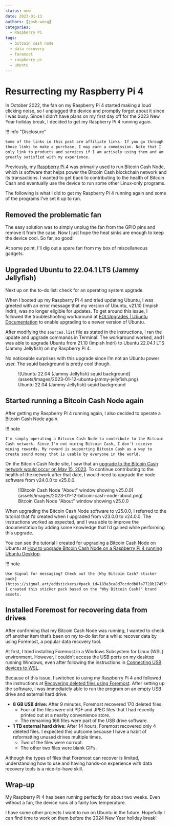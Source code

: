 ```yaml
---
status: new
date: 2023-01-13
authors: [josh-wong]
categories:
  - Raspberry Pi
tags:
  - bitcoin cash node
  - data recovery
  - foremost
  - raspberry pi
  - ubuntu
---
```


# Resurrecting my Raspberry Pi 4
In October 2022, the fan on my Raspberry Pi 4 started making a loud clicking noise, so I unplugged the device and promptly forgot about it since I was busy. Since I didn’t have plans on my first day off for the 2023 New Year holiday break, I decided to get my Raspberry Pi 4 running again.

<!-- more -->

!!! info "Disclosure"

    Some of the links in this post are affiliate links. If you go through those links to make a purchase, I may earn a commission. Note that I only link to products and services if I am actively using them and am greatly satisfied with my experience.

Previously, my [Raspberry Pi 4](https://amzn.to/3Is5cJI) was primarily used to run Bitcoin Cash Node, which is software that helps power the Bitcoin Cash blockchain network and its transactions. I wanted to get back to contributing to the health of Bitcoin Cash and eventually use the device to run some other Linux-only programs.

The following is what I did to get my Raspberry Pi 4 running again and some of the programs I've set it up to run.

## Removed the problematic fan

The easy solution was to simply unplug the fan from the GPIO pins and remove it from the case. Now I just hope the heat sinks are enough to keep the device cool. So far, so good!

At some point, I'll dig out a spare fan from my box of miscellaneous gadgets.

## Upgraded Ubuntu to 22.04.1 LTS (Jammy Jellyfish)

Next up on the to-do list: check for an operating system upgrade.

When I booted up my Raspberry Pi 4 and tried updating Ubuntu, I was greeted with an error message that my version of Ubuntu, v21.10 (Impish Indri), was no longer eligible for updates. To get around this issue, I followed the troubleshooting workaround at [EOLUpgrades | Ubuntu Documentation](https://help.ubuntu.com/community/EOLUpgrades) to enable upgrading to a newer version of Ubuntu.

After modifying the `sources.list` file as stated in the instructions, I ran the update and upgrade commands in Terminal. The workaround worked, and I was able to upgrade Ubuntu from 21.10 (Impish Indri) to Ubuntu 22.04.1 LTS (Jammy Jellyfish) on my Raspberry Pi 4.

No noticeable surprises with this upgrade since I’m not an Ubuntu power user. The squid background is pretty cool though.

<figure markdown>
  ![Ubuntu 22.04 (Jammy Jellyfish) squid background](assets/images/2023-01-12-ubuntu-jammy-jellyfish.png)
  <figcaption>Ubuntu 22.04 (Jammy Jellyfish) squid background</figcaption>
</figure>

## Started running a Bitcoin Cash Node again

After getting my Raspberry Pi 4 running again, I also decided to operate a Bitcoin Cash Node again.

!!! note

    I'm simply operating a Bitcoin Cash Node to contribute to the Bitcoin Cash network. Since I'm not mining Bitcoin Cash, I don't receive mining rewards. My reward is supporting Bitcoin Cash as a way to create sound money that is usable by everyone in the world.

On the Bitcoin Cash Node site, I saw that an [upgrade to the Bitcoin Cash network would occur on May 15, 2023](https://bitcoincashnode.org/en/newsroom/announcing-bitcoin-cash-node-v25-0-0). To continue contributing to the health of the network after that date, I would need to upgrade the node software from v24.0.0 to v25.0.0.

<figure markdown>
  ![Bitcoin Cash Node "About" window showing v25.0.0](assets/images/2023-01-12-bitcoin-cash-node-about.png)
  <figcaption>Bitcoin Cash Node "About" window showing v25.0.0</figcaption>
</figure>

When upgrading the Bitcoin Cash Node software to v25.0.0, I referred to the tutorial that I’d created when I upgraded from v23.0.0 to v24.0.0. The instructions worked as expected, and I was able to improve the documentation by adding some knowledge that I’d gained while performing this upgrade.

You can see the tutorial I created for upgrading a Bitcoin Cash Node on Ubuntu at [How to upgrade Bitcoin Cash Node on a Raspberry Pi 4 running Ubuntu Desktop](https://www.080f53.com/bitcoin-cash-node-on-raspberry-pi/upgrade/).

!!! note

    Use Signal for messaging? Check out the [Why Bitcoin Cash? sticker pack](https://signal.art/addstickers/#pack_id=183a3ca8d7ccdcdb8fa7728b17453fbc&pack_key=e9ac42b0e7276edd92d293321d2e51cca64e5744bad567fd9579b51abb78773d)! I created this sticker pack based on the "Why Bitcoin Cash?" brand assets.

## Installed Foremost for recovering data from drives

After confirming that my Bitcoin Cash Node was running, I wanted to check off another item that’s been on my to-do list for a while: recover data by using Foremost, a popular data recovery tool.

At first, I tried installing Foremost in a Windows Subsystem for Linux (WSL) environment. However, I couldn’t access the USB ports on my desktop running Windows, even after following the instructions in [Connecting USB devices to WSL](https://devblogs.microsoft.com/commandline/connecting-usb-devices-to-wsl/).

Because of this issue, I switched to using my Raspberry Pi 4 and followed the instructions at [Recovering deleted files using Foremost](https://www.section.io/engineering-education/recover-deleted-files-with-foremost/). After setting up the software, I was immediately able to run the program on an empty USB drive and external hard drive.

- **8 GB USB drive:** After 9 minutes, Foremost recovered 170 deleted files.
  - Four of the files were old PDF and JPEG files that I had recently printed out at a nearby convenience store.
  - The remaining 166 files were part of the USB drive software.
- **1 TB external hard drive:** After 14 hours, Foremost recovered only 4 deleted files. I expected this outcome because I have a habit of reformatting unused drives multiple times.
  - Two of the files were corrupt.
  - The other two files were blank GIFs.

Although the types of files that Foremost can recover is limited, understanding how to use and having hands-on experience with data recovery tools is a nice-to-have skill.

## Wrap-up

My Raspberry Pi 4 has been running perfectly for about two weeks. Even without a fan, the device runs at a fairly low temperature.

I have some other projects I want to run on Ubuntu in the future. Hopefully I can find time to work on them before the 2024 New Year holiday break!
